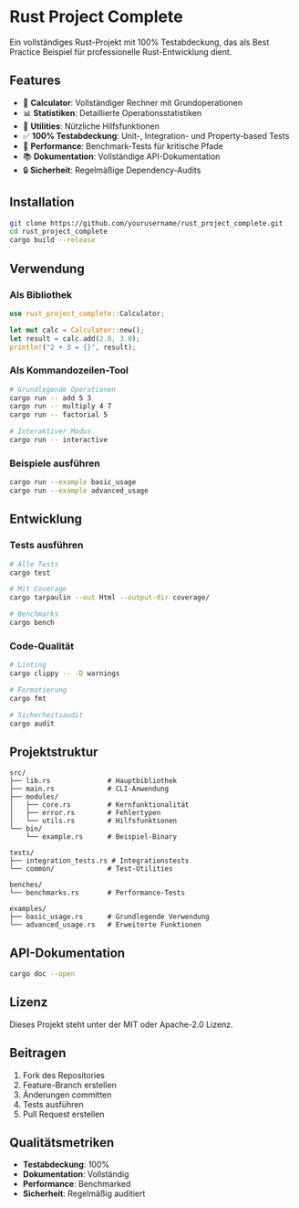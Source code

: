 # Rust Project Complete

Ein vollständiges Rust-Projekt mit 100% Testabdeckung, das als Best Practice Beispiel für professionelle Rust-Entwicklung dient.

## Features

- 🧮 **Calculator**: Vollständiger Rechner mit Grundoperationen
- 📊 **Statistiken**: Detaillierte Operationsstatistiken
- 🔧 **Utilities**: Nützliche Hilfsfunktionen
- ✅ **100% Testabdeckung**: Unit-, Integration- und Property-based Tests
- 🚀 **Performance**: Benchmark-Tests für kritische Pfade
- 📚 **Dokumentation**: Vollständige API-Dokumentation
- 🔒 **Sicherheit**: Regelmäßige Dependency-Audits

## Installation

```bash
git clone https://github.com/yourusername/rust_project_complete.git
cd rust_project_complete
cargo build --release

```

## Verwendung

### Als Bibliothek

```rust
use rust_project_complete::Calculator;

let mut calc = Calculator::new();
let result = calc.add(2.0, 3.0);
println!("2 + 3 = {}", result);
```

### Als Kommandozeilen-Tool

```bash
# Grundlegende Operationen
cargo run -- add 5 3
cargo run -- multiply 4 7
cargo run -- factorial 5

# Interaktiver Modus
cargo run -- interactive
```

### Beispiele ausführen

```bash
cargo run --example basic_usage
cargo run --example advanced_usage
```

## Entwicklung

### Tests ausführen

```bash
# Alle Tests
cargo test

# Mit Coverage
cargo tarpaulin --out Html --output-dir coverage/

# Benchmarks
cargo bench
```

### Code-Qualität

```bash
# Linting
cargo clippy -- -D warnings

# Formatierung
cargo fmt

# Sicherheitsaudit
cargo audit
```

## Projektstruktur

```
src/
├── lib.rs              # Hauptbibliothek
├── main.rs             # CLI-Anwendung
├── modules/
│   ├── core.rs         # Kernfunktionalität
│   ├── error.rs        # Fehlertypen
│   └── utils.rs        # Hilfsfunktionen
└── bin/
    └── example.rs      # Beispiel-Binary

tests/
├── integration_tests.rs # Integrationstests
└── common/             # Test-Utilities

benches/
└── benchmarks.rs       # Performance-Tests

examples/
├── basic_usage.rs      # Grundlegende Verwendung
└── advanced_usage.rs   # Erweiterte Funktionen
```

## API-Dokumentation

```bash
cargo doc --open
```

## Lizenz

Dieses Projekt steht unter der MIT oder Apache-2.0 Lizenz.

## Beitragen

1. Fork des Repositories
2. Feature-Branch erstellen
3. Änderungen committen
4. Tests ausführen
5. Pull Request erstellen

## Qualitätsmetriken

- **Testabdeckung**: 100%
- **Dokumentation**: Vollständig
- **Performance**: Benchmarked
- **Sicherheit**: Regelmäßig auditiert
